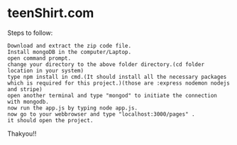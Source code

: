# teenShirt.com



Steps to follow:

    Download and extract the zip code file.
    Install mongoDB in the computer/Laptop.
    open command prompt.
    change your directory to the above folder directory.(cd folder location in your system)
    type npm install in cmd.(It should install all the necessary packages which is required for this project.)(those are :express nodemon nodejs and stripe)
    open another terminal and type "mongod" to initiate the connection with mongodb.
    now run the app.js by typing node app.js.
    now go to your webbrowser and type "localhost:3000/pages" .
    it should open the project.

Thakyou!!
